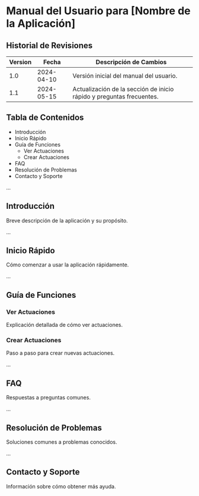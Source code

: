 # Manual del Usuario para [Nombre de la Aplicación]

## Historial de Revisiones

Version | Fecha       | Descripción de Cambios
--------|-------------|-----------------------
1.0     | 2024-04-10  | Versión inicial del manual del usuario.
1.1     | 2024-05-15  | Actualización de la sección de inicio rápido y preguntas frecuentes.

## Tabla de Contenidos
- Introducción
- Inicio Rápido
- Guía de Funciones
  - Ver Actuaciones
  - Crear Actuaciones
- FAQ
- Resolución de Problemas
- Contacto y Soporte

...

## Introducción
Breve descripción de la aplicación y su propósito.

...

## Inicio Rápido
Cómo comenzar a usar la aplicación rápidamente.

...

## Guía de Funciones
### Ver Actuaciones
Explicación detallada de cómo ver actuaciones.

### Crear Actuaciones
Paso a paso para crear nuevas actuaciones.

...

## FAQ
Respuestas a preguntas comunes.

...

## Resolución de Problemas
Soluciones comunes a problemas conocidos.

...

## Contacto y Soporte
Información sobre cómo obtener más ayuda.
